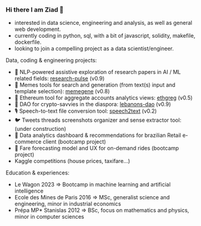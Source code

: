 ### Hi there I am Ziad 👋
- interested in data science, engineering and analysis, as well as general web development.
- currently coding in python, sql, with a bit of javascript, solidity, makefile, dockerfile.
- looking to join a compelling project as a data scientist/engineer.

Data, coding & engineering projects:
- 🧩 NLP-powered assistive exploration of research papers in AI / ML related fields: [research-pulse](https://research-pulse.streamlit.app/) (v0.9)
- 🧬 Memes tools for search and generation (from text(s) input and template selection): [memegene](https://memegene.streamlit.app/) (v0.8)
- 🧶 Ethereum tool for aggregate accounts analytics views: [ethgreg](https://ethgreg.streamlit.app/) (v0.5)
- 🌲 DAO for crypto-savvies in the diaspora: [lebanons-dao](https://lebanons.org/) (v0.9)
- 🎙️ Speech-to-text file conversion tool: [speech2text](https://speech2text.streamlit.app/) (v0.2)
- 🐦 Tweets threads screenshots organizer and sense extractor tool: (under construction)
- 🛒 Data analytics dashboard & recommendations for brazilian Retail e-commerce client (bootcamp project)
- 🚕 Fare forecasting model and UX for on-demand rides (bootcamp project)
- Kaggle competitions (house prices, taxifare...)

Education & experiences:
- Le Wagon 2023 => Bootcamp in machine learning and artificial intelligence
- Ecole des Mines de Paris 2016 => MSc, generalist science and engineering, minor in industrial economics
- Prépa MP* Stanislas 2012 => BSc, focus on mathematics and physics, minor in computer sciences

<!--
**zmazz/zmazz** is a ✨ _special_ ✨ repository because its `README.md` (this file) appears on your GitHub profile.

Here are some ideas to get you started:

- 🔭 I’m currently working on ...
- 🌱 I’m currently learning ...
- 👯 I’m looking to collaborate on ...
- 🤔 I’m looking for help with ...
- 💬 Ask me about ...
- 📫 How to reach me: ...
- 😄 Pronouns: ...
- ⚡ Fun fact: ...
-->

